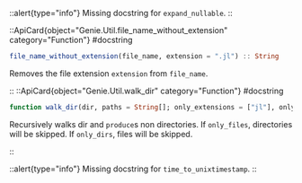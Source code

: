 


::alert{type="info"}Missing docstring for `expand_nullable`. ::


::ApiCard{object="Genie.Util.file_name_without_extension" category="Function"}
#docstring


```julia
file_name_without_extension(file_name, extension = ".jl") :: String
```

Removes the file extension `extension` from `file_name`.

::
::ApiCard{object="Genie.Util.walk_dir" category="Function"}
#docstring


```julia
function walk_dir(dir, paths = String[]; only_extensions = ["jl"], only_files = true, only_dirs = false) :: Vector{String}
```

Recursively walks dir and `produce`s non directories. If `only_files`, directories will be skipped. If `only_dirs`, files will be skipped.

::

::alert{type="info"}Missing docstring for `time_to_unixtimestamp`. ::


